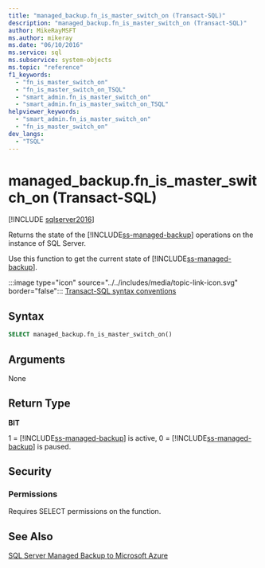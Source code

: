 ```yaml
---
title: "managed_backup.fn_is_master_switch_on (Transact-SQL)"
description: "managed_backup.fn_is_master_switch_on (Transact-SQL)"
author: MikeRayMSFT
ms.author: mikeray
ms.date: "06/10/2016"
ms.service: sql
ms.subservice: system-objects
ms.topic: "reference"
f1_keywords:
  - "fn_is_master_switch_on"
  - "fn_is_master_switch_on_TSQL"
  - "smart_admin.fn_is_master_switch_on"
  - "smart_admin.fn_is_master_switch_on_TSQL"
helpviewer_keywords:
  - "smart_admin.fn_is_master_switch_on"
  - "fn_is_master_switch_on"
dev_langs:
  - "TSQL"
---
```

# managed_backup.fn_is_master_switch_on (Transact-SQL)
[!INCLUDE [sqlserver2016](../../includes/applies-to-version/sqlserver2016.md)]

  Returns the state of the [!INCLUDE[ss-managed-backup](../../includes/ss-managed-backup-md.md)] operations on the instance of SQL Server.  
  
 Use this function to get the current state of [!INCLUDE[ss-managed-backup](../../includes/ss-managed-backup-md.md)].  
  
 
 :::image type="icon" source="../../includes/media/topic-link-icon.svg" border="false"::: [Transact-SQL syntax conventions](../../t-sql/language-elements/transact-sql-syntax-conventions-transact-sql.md)  
  
## Syntax  
  
```sql  
SELECT managed_backup.fn_is_master_switch_on()  
```  
  
##  <a name="Arguments"></a> Arguments  
 None  
  
## Return Type  
 **BIT**  
  
 1 = [!INCLUDE[ss-managed-backup](../../includes/ss-managed-backup-md.md)] is active, 0 = [!INCLUDE[ss-managed-backup](../../includes/ss-managed-backup-md.md)] is paused.  
  
## Security  
  
### Permissions  
 Requires SELECT permissions on the function.  
  
## See Also  
 [SQL Server Managed Backup to Microsoft Azure](../../relational-databases/backup-restore/sql-server-managed-backup-to-microsoft-azure.md)  
  
  
